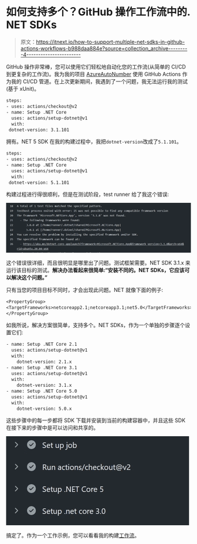 # 如何支持多个？GitHub 操作工作流中的. NET SDKs

> 原文：<https://itnext.io/how-to-support-multiple-net-sdks-in-github-actions-workflows-b988daa884e?source=collection_archive---------4----------------------->

GitHub 操作非常棒，您可以使用它们轻松地自动化您的工作流(从简单的 CI/CD 到更复杂的工作流)。我为我的项目 [AzureAutoNumber](/generate-auto-increment-id-on-azure-62cc962b6fa6?source=friends_link&sk=d530e2765669f1678349e724b0358d71) 使用 GitHub Actions 作为我的 CI/CD 管道。在上次更新期间，我遇到了一个问题，我无法运行我的测试(基于 xUnit)。

```
steps:
- uses: actions/checkout@v2
- name: Setup .NET Core
  uses: actions/setup-dotnet@v1
  with:
 dotnet-version: 3.1.101
```

拥有。NET 5 SDK 在我的构建过程中，我把`dotnet-version`改成了`5.1.101`。

```
steps:
- uses: actions/checkout@v2
- name: Setup .NET Core
  uses: actions/setup-dotnet@v1
  with:
 dotnet-version: 5.1.101
```

构建过程进行得很顺利，但是在测试阶段，test runner 给了我这个错误:

![](img/5bc4e0d8b21f93834b2e8923ed4068c7.png)

这个错误很详细，而且很明显是哪里出了问题。测试框架需要。NET SDK 3.1.x 来运行该目标的测试。**解决办法看起来很简单:“安装不同的。NET SDKs，它应该可以解决这个问题。”**

只有当您的项目目标不同时，才会出现此问题。NET 就像下面的例子:

```
<PropertyGroup>               <TargetFrameworks>netcoreapp2.1;netcoreapp3.1;net5.0</TargetFrameworks>
</PropertyGroup>
```

如我所说，解决方案很简单，支持多个。NET SDKs，作为一个单独的步骤逐个设置它们:

```
- name: Setup .NET Core 2.1	
  uses: actions/setup-dotnet@v1	
  with:	
    dotnet-version: 2.1.x	
- name: Setup .NET Core 3.1	
  uses: actions/setup-dotnet@v1	
  with:	
    dotnet-version: 3.1.x
- name: Setup .NET Core 5.0
  uses: actions/setup-dotnet@v1
  with:
    dotnet-version: 5.0.x
```

这些步骤中的每一步都将 SDK 下载并安装到当前的构建容器中，并且这些 SDK 在接下来的步骤中是可以访问和共享的。

![](img/1e84026ff0fe69b0f97349bd3eb405ec.png)

搞定了。作为一个工作示例，您可以看看我的构建[工作流](http://.github/workflows/dotnet-core.yml)。